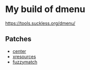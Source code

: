 # My build of dmenu

https://tools.suckless.org/dmenu/

## Patches

- [center](https://tools.suckless.org/dmenu/patches/center/)
- [xresources](https://tools.suckless.org/dmenu/patches/xresources/)
- [fuzzymatch](https://tools.suckless.org/dmenu/patches/fuzzymatch/)

